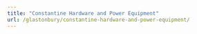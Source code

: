 ```yaml
---
title: "Constantine Hardware and Power Equipment"
url: /glastonbury/constantine-hardware-and-power-equipment/
---
```

